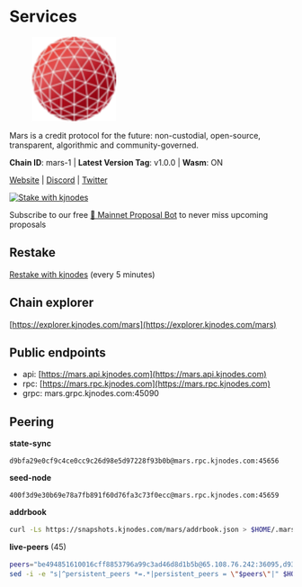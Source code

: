 # Services

<figure><img src="https://raw.githubusercontent.com/kj89/cosmos-images/main/logos/mars.png" width="150" alt=""><figcaption></figcaption></figure>

Mars is a credit protocol for the future: non-custodial,  open-source, transparent, algorithmic and community-governed.

**Chain ID**: mars-1 | **Latest Version Tag**: v1.0.0 | **Wasm**: ON

[Website](https://marsprotocol.io) | [Discord](https://discord.gg/marsprotocol) | [Twitter](https://twitter.com/mars_protocol)

[![Stake with kjnodes](https://i.ibb.co/cr44Q8j/button-stake-with-kjnodes.png)](https://restake.app/mars/marsvaloper1p9t4gr40rnpdwqacxgcqp7ffrfw908nu020g4n)

Subscribe to our free [🤖 Mainnet Proposal Bot](https://t.me/kjnodes_proposal_bot) to never miss upcoming proposals

## Restake

[Restake with kjnodes](https://restake.app/mars/marsvaloper1p9t4gr40rnpdwqacxgcqp7ffrfw908nu020g4n) (every 5 minutes)
## Chain explorer
[https://explorer.kjnodes.com/mars](https://explorer.kjnodes.com/mars)

## Public endpoints

* api: [https://mars.api.kjnodes.com](https://mars.api.kjnodes.com)
* rpc: [https://mars.rpc.kjnodes.com](https://mars.rpc.kjnodes.com)
* grpc: mars.grpc.kjnodes.com:45090

## Peering

**state-sync**

```text
d9bfa29e0cf9c4ce0cc9c26d98e5d97228f93b0b@mars.rpc.kjnodes.com:45656
```

**seed-node**

```text
400f3d9e30b69e78a7fb891f60d76fa3c73f0ecc@mars.rpc.kjnodes.com:45659
```

**addrbook**
```bash
curl -Ls https://snapshots.kjnodes.com/mars/addrbook.json > $HOME/.mars/config/addrbook.json
```

**live-peers** (45)
```bash
peers="be494851610016cff8853796a99c3ad46d8d1b5b@65.108.76.242:36095,d933a425e567c28b4695acbbf0d6cfa6c68cf0c5@65.108.72.156:26656,9cb92702727bc5f3d40154e625b9553a04f4d649@65.109.104.72:18556,e61f11c5b03400d3a99c066f951ed0888a2b64af@65.108.238.103:18556,305d93229a89ae46265ef08536aa962d4a0dee67@65.108.131.18:26656,b212d5740b2e11e54f56b072dc13b6134650cfb5@169.155.44.167:26656,c46be592341987eae20ac681cb08d2abcc02ab9a@137.74.4.20:2000,be7d56127ef887d095b2f55f09be5fee1969d922@146.59.52.48:18095,918041a30cfbf00e3bcff76faaceb3ccc3fe5032@162.19.89.8:18556,76969af1bccdd4dcc511741b171c3d4ccb837ba6@146.59.85.223:18556,001dc593a5d8237d0bcd746302e19aeb8ff0d068@38.146.3.135:18556,905157b5cc774bb0ebbc79c040bead1adf5df58b@131.153.203.225:26656,d9bfa29e0cf9c4ce0cc9c26d98e5d97228f93b0b@65.109.88.38:45656,ef7c6b0f2ddfcef34a7f36681eaa8159be83b71f@178.128.28.236:26656,7583038c5f21ef6ddb60692469cfd80c97dd585d@88.218.224.126:26656,73be725377cc966d8da48f751085de4d1581b391@185.242.112.32:27651,6b16855f89284da99b5637b93dada66c00430a33@51.91.219.141:30003,d0dbb50a474888b8bed04bf8a23ac6b8bae443ee@5.79.79.80:18095,59bb909c57664fafe88bf1b6924769c15a769ba4@65.108.125.236:3000,52f792239ee6098457ecf1ff7402cd0b2529cea1@178.62.12.19:26656,c0e6bf4193accabc14171ce163e704dcec5ea5df@51.91.215.170:36095,d2a2c21754be65ad4a4f1de1f6163f681a6e8af8@192.99.44.79:18556,84f821d36d45cc0cdaa4ff05297e888bb0d9de8f@85.237.193.111:26656,ca5a76c51bbbc57f839e6ed08953d3926eaa6e5b@34.107.88.136:26656,b88814bddfccd85289d7201bfd6fc6c4b3342ab2@178.162.165.193:36095,8bdf870e0eece71e1a09a80f5995d6d5e830c763@65.109.106.169:26656,1616af7456f519a0f2360adcad45d4bb9d39c92d@146.59.85.222:26656,9e7f28b8c0ac9d8d17bb17a390421d540a29eb3f@154.26.158.158:18556,5ffee90e41903f6fba29dc75446d536a02d626fe@65.108.232.150:18095,d10e5704f3c8e9dd6ef42445e4b88bb57d0a8289@65.108.8.247:18556,04bd5d9511f40dd4bec23cc261d7838d9f8326cf@213.32.24.201:26656,63f6703a58ee4d9235e78d961408869af25a8f83@65.109.31.114:2500,a57468bf54407d75dee78b0cb6612805c4ac83e1@45.85.147.42:13656,9c0c747a44919d645f74354fbe095337630b9eee@37.252.184.228:26656,e1b058e5cfa2b836ddaa496b10911da62dcf182e@65.21.136.170:55656,969af6a39a0f7e8a17b92d90888360ad92248626@65.108.132.107:2000,3e1d0c796a49b1315d95d336715fe0cad0470f40@195.189.96.106:42656,ec6ca9bf7efb2f9d23631c07fed4eb0f45c9758a@45.141.122.178:26656,141f6066694776b73ec6fc34356fe842ecf03898@46.38.243.16:45656,3e6c451451ea141120837bfb4f90e3ed85def448@57.128.20.184:42656,04c687dea43de3f30df5672b30b061789a0cf8e8@144.202.72.17:26606,120a44a50f702717c259319caa2447c77621865f@3.39.103.198:26656,ebc272824924ea1a27ea3183dd0b9ba713494f83@185.16.39.137:27056,86baedb502883a67947c84f62f3b6b89fc630988@107.155.81.98:26656,7f4be5f7db9b920e965197b65974f0e1e64749e4@144.126.128.128:26656"
sed -i -e "s|^persistent_peers *=.*|persistent_peers = \"$peers\"|" $HOME/.mars/config/config.toml
```
